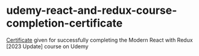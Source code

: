 # udemy-react-and-redux-course-completion-certificate
<a href="http://ude.my/UC-bc0798df-c53a-44f2-b3a8-957e87786fcd">Certificate</a> given for successfully completing the Modern React with Redux [2023 Update] course on Udemy
